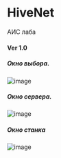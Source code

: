 # HiveNet
АИС лаба
#### Ver 1.0
##### Окно выбора.
![image](https://user-images.githubusercontent.com/37839328/114323063-e65b0580-9b3c-11eb-9130-0453670f0a67.png)
##### Окно сервера.
![image](https://user-images.githubusercontent.com/42736248/114350114-34462c80-9b82-11eb-9fe2-2076d3d07625.png)
##### Окно станка
![image](https://user-images.githubusercontent.com/37839328/114320780-0a184e80-9b31-11eb-8c0d-93d9a42235f6.png)
